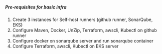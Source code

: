 ##### Pre-requisites for basic infra
1. Create 3 instances for Self-host runners (github runner, SonarQube, EKS)
2. Configure Maven, Docker, UnZip, Terraform, awscli, Kubectl on github runner
3. Configure docker on sonarqube server and run sonarqube container
4. Configure Terraform, awscli, Kubectl on EKS server


